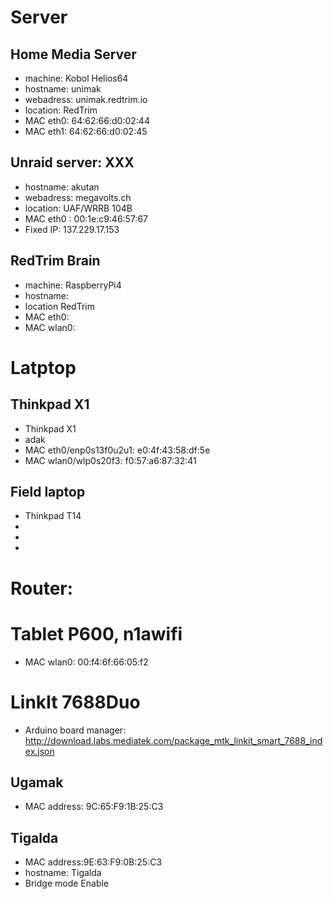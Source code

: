 # Server
## Home Media Server
* machine: Kobol Helios64
* hostname: unimak
* webadress: unimak.redtrim.io
* location: RedTrim
* MAC eth0: 64:62:66:d0:02:44
* MAC eth1: 64:62:66:d0:02:45

## Unraid server: XXX
* hostname: akutan
* webadress: megavolts.ch
* location: UAF/WRRB 104B
* MAC eth0 : 00:1e:c9:46:57:67
* Fixed IP: 137.229.17.153

## RedTrim Brain
* machine: RaspberryPi4
* hostname:
* location RedTrim
* MAC eth0:
* MAC wlan0:

# Latptop
## Thinkpad X1
* Thinkpad X1
* adak
* MAC eth0/enp0s13f0u2u1: e0:4f:43:58:df:5e
* MAC wlan0/wlp0s20f3: f0:57:a6:87:32:41

## Field laptop
* Thinkpad T14
*
*
*

# Router:

# Tablet P600, n1awifi
* MAC wlan0: 00:f4:6f:66:05:f2
 

# LinkIt 7688Duo
* Arduino board manager: http://download.labs.mediatek.com/package_mtk_linkit_smart_7688_index.json

## Ugamak
* MAC address: 9C:65:F9:1B:25:C3

## Tigalda
* MAC address:9E:63:F9:0B:25:C3
* hostname: Tigalda
* Bridge mode Enable
